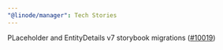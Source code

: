 ```yaml
---
"@linode/manager": Tech Stories
---
```


PLaceholder and EntityDetails v7 storybook migrations ([#10019](https://github.com/linode/manager/pull/10019))
